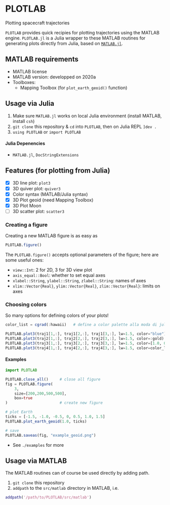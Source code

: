 # PLOTLAB
Plotting spacecraft trajectories

`PLOTLAB` provides quick recipies for plotting trajectories using the MATLAB engine.
`PLOTLAB.jl` is a Julia wrapper to these MATLAB routines for generating plots directly from Julia, based on [`MATLAB.jl`](https://github.com/JuliaInterop/MATLAB.jl).


## MATLAB requirements

- MATLAB license
- MATLAB version: developped on 2020a
- Toolboxes:
	- Mapping Toolbox (for `plot_earth_geoid()` function)


## Usage via Julia

1. Make sure `MATLAB.jl` works on local Julia environment (install MATLAB, install `csh`)
2. `git clone` this repository & `cd` into `PLOTLAB`, then on Julia REPL `]dev .`
3. `using PLOTLAB` or `import PLOTLAB`

#### Julia Depenencies
- `MATLAB.jl`, `DocStringExtensions`


## Features (for plotting from Julia)

- [x] 3D line plot: `plot3`
- [x] 3D quiver plot: `quiver3`
- [x] Color syntax (MATLAB/Julia syntax)
- [x] 3D Plot geoid (need Mapping Toolbox)
- [x] 3D Plot Moon
- [ ] 3D scatter plot: `scatter3`

### Creating a figure

Creating a new MATLAB figure is as easy as

```julia
PLOTLAB.figure()
```

The `PLOTLAB.figure()` accepts optional parameters of the figure; here are some useful ones:

- `view::Int`: 2 for 2D, 3 for 3D view plot
- `axis_equal::Bool`: whether to set equal axes
- `xlabel::String`, `ylabel::String`, `zlabel::String`: names of axes
- `xlim::Vector{Real}`, `ylim::Vector{Real}`, `zlim::Vector{Real}`: limits on axes


### Choosing colors

So many options for defining colors of your plots!

```julia
color_list = cgrad(:hawaii)   # define a color palette alla moda di julia's plots

PLOTLAB.plot3(traj1[1,:], traj1[2,:], traj1[3,:], lw=1.5, color="blue")           # MATLAB color names
PLOTLAB.plot3(traj2[1,:], traj2[2,:], traj2[3,:], lw=1.5, color=:gold)            # Julia color symbol
PLOTLAB.plot3(traj3[1,:], traj3[2,:], traj3[3,:], lw=1.5, color=[1.0, 0.0, 0.0])  # vector [r,g,b]
PLOTLAB.plot3(traj4[1,:], traj4[2,:], traj4[3,:], lw=1.5, color=color_list[1])    # color object
```


#### Examples

```julia
import PLOTLAB

PLOTLAB.close_all()     # close all figure
fig = PLOTLAB.figure(
	3,
	size=[200,200,500,500],
	box=true
)                       # create new figure

# plot Earth
ticks = [-1.5, -1.0, -0.5, 0, 0.5, 1.0, 1.5]
PLOTLAB.plot_earth_geoid(1.0, ticks)

# save
PLOTLAB.saveas(fig, "example_geoid.png")
```

- See `./examples` for more

## Usage via MATLAB

The MATLAB routines can of course be used directly by adding path.

1. `git clone` this repository
2. `addpath` to the `src/matlab` directory in MATLAB, i.e.

```matlab
addpath('/path/to/PLOTLAB/src/matlab')
```
